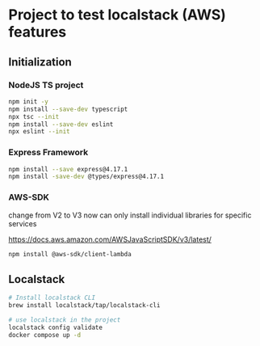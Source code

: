 # Project to test localstack (AWS) features 


## Initialization

### NodeJS TS project

```bash
npm init -y
npm install --save-dev typescript
npx tsc --init
npm install --save-dev eslint
npx eslint --init
```

### Express Framework
```bash
npm install --save express@4.17.1
npm install -save-dev @types/express@4.17.1
```

### AWS-SDK

change from V2 to V3 now can only install individual libraries for specific services

https://docs.aws.amazon.com/AWSJavaScriptSDK/v3/latest/

```bash
npm install @aws-sdk/client-lambda
```

## Localstack
```bash
# Install localstack CLI
brew install localstack/tap/localstack-cli

# use localstack in the project
localstack config validate
docker compose up -d
```